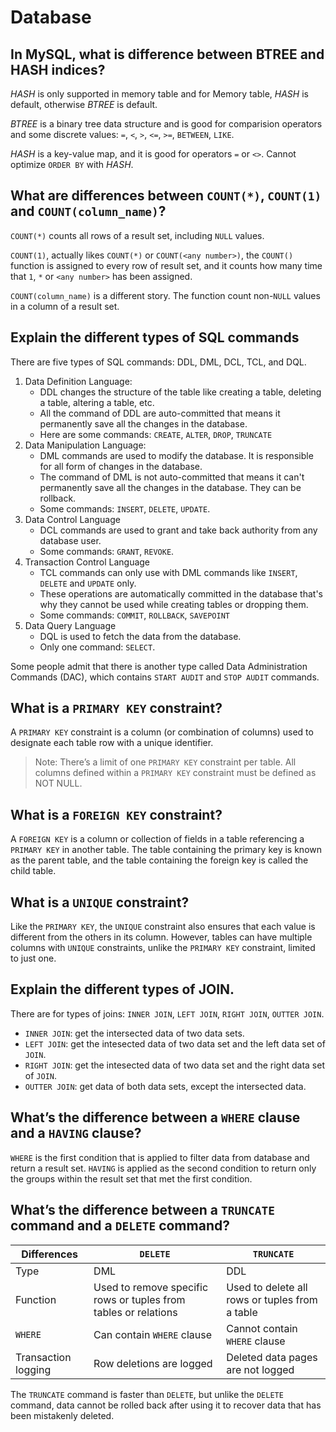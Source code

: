 # Database

## In MySQL, what is difference between BTREE and HASH indices?

*HASH* is only supported in memory table and for Memory table, *HASH* is default, otherwise *BTREE* is default.

*BTREE* is a binary tree data structure and is good for comparision operators and some discrete values: `=`, `<`, `>`, `<=`, `>=`, `BETWEEN`, `LIKE`.

*HASH* is a key-value map, and it is good for operators `=` or `<>`. Cannot optimize `ORDER BY` with *HASH*.

## What are differences between `COUNT(*)`, `COUNT(1)` and `COUNT(column_name)`?
   
`COUNT(*)` counts all rows of a result set, including `NULL` values.

`COUNT(1)`, actually likes `COUNT(*)` or `COUNT(<any number>)`, the `COUNT()` function is assigned to every row of result set, and it counts how many time that `1`, `*` or `<any number>` has been assigned.

`COUNT(column_name)` is a different story. The function count non-`NULL` values in a column of a result set.

## Explain the different types of SQL commands

There are five types of SQL commands: DDL, DML, DCL, TCL, and DQL.

1. Data Definition Language:
    - DDL changes the structure of the table like creating a table, deleting a table, altering a table, etc.
    - All the command of DDL are auto-committed that means it permanently save all the changes in the database.
    - Here are some commands: `CREATE`, `ALTER`, `DROP`, `TRUNCATE`
2. Data Manipulation Language:
    - DML commands are used to modify the database. It is responsible for all form of changes in the database.
    - The command of DML is not auto-committed that means it can't permanently save all the changes in the database. They can be rollback.
    - Some commands: `INSERT`, `DELETE`, `UPDATE`.
3. Data Control Language
    - DCL commands are used to grant and take back authority from any database user.
    - Some commands: `GRANT`, `REVOKE`.
4. Transaction Control Language
    - TCL commands can only use with DML commands like `INSERT`, `DELETE` and `UPDATE` only.
    - These operations are automatically committed in the database that's why they cannot be used while creating tables or dropping them.
    - Some commands: `COMMIT`, `ROLLBACK`, `SAVEPOINT`
5. Data Query Language
    - DQL is used to fetch the data from the database.
    - Only one command: `SELECT`.

Some people admit that there is another type called Data Administration Commands (DAC), which contains `START AUDIT` and `STOP AUDIT` commands.

## What is a `PRIMARY KEY` constraint?

A `PRIMARY KEY` constraint is a column (or combination of columns) used to designate each table row with a unique identifier.

> Note: There’s a limit of one `PRIMARY KEY` constraint per table. All columns defined within a `PRIMARY KEY` constraint must be defined as NOT NULL.

## What is a `FOREIGN KEY` constraint?

A `FOREIGN KEY` is a column or collection of fields in a table referencing a `PRIMARY KEY` in another table. The table containing the primary key is known as the parent table, and the table containing the foreign key is called the child table.

## What is a `UNIQUE` constraint?

Like the `PRIMARY KEY`, the `UNIQUE` constraint also ensures that each value is different from the others in its column. However, tables can have multiple columns with `UNIQUE` constraints, unlike the `PRIMARY KEY` constraint, limited to just one.

## Explain the different types of JOIN.

There are for types of joins: `INNER JOIN`, `LEFT JOIN`, `RIGHT JOIN`, `OUTTER JOIN`.

- `INNER JOIN`: get the intersected data of two data sets.
- `LEFT JOIN`: get the intesected data of two data set and the left data set of `JOIN`.
- `RIGHT JOIN`: get the intesected data of two data set and the right data set of `JOIN`.
- `OUTTER JOIN`: get data of both data sets, except the intersected data.

## What’s the difference between a `WHERE` clause and a `HAVING` clause?

`WHERE` is the first condition that is applied to filter data from database and return a result set. `HAVING` is applied as the second condition to return only the groups within the result set that met the first condition.

## What’s the difference between a `TRUNCATE` command and a `DELETE` command?

|     Differences     |                            `DELETE`                             |                   `TRUNCATE`                   |
| ------------------- | --------------------------------------------------------------- | ---------------------------------------------- |
| Type                | DML                                                             | DDL                                            |
| Function            | Used to remove specific rows or tuples from tables or relations | Used to delete all rows or tuples from a table |
| `WHERE`             | Can contain `WHERE` clause                                      | Cannot contain `WHERE` clause                  |
| Transaction logging | Row deletions are logged                                        | Deleted data pages are not logged              |

The `TRUNCATE` command is faster than `DELETE`, but unlike the `DELETE` command, data cannot be rolled back after using it to recover data that has been mistakenly deleted.

